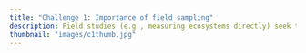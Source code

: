 ```yaml
---
title: "Challenge 1: Importance of field sampling"
description: Field studies (e.g., measuring ecosystems directly) seek to capture as much detail in time and space as possible, given the question and the availability of time and funds. In this example we show the origin story of collecting field data and explain why collecting field data takes time, creativity, and perseverance.
thumbnail: "images/c1thumb.jpg"
---
```

